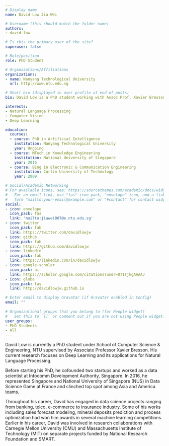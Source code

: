 ```yaml
---
# Display name
name: David Low Jia Wei

# Username (this should match the folder name)
authors:
- david.low

# Is this the primary user of the site?
superuser: false

# Role/position
role: PhD Student

# Organizations/Affiliations
organizations:
- name: Nanyang Technological University
  url: http://www.ntu.edu.sg

# Short bio (displayed in user profile at end of posts)
bio: David Low is a PhD student working with Assoc Prof. Xavier Bresson at NTU, doing research in Natural Language Processing and Deep Learning topics.  

interests:
- Natural Language Processing
- Computer Vision
- Deep Learning

education:
  courses:
  - course: PhD in Artificial Intelligence
    institution: Nanyang Technological University
    year: Ongoing
  - course: MTech in Knowledge Engineering
    institution: National University of Singapore
    year: 2016      
  - course: BEng in Electronic & Communication Engineering
    institution: Curtin University of Technology
    year: 2009  

# Social/Academic Networking
# For available icons, see: https://sourcethemes.com/academic/docs/widgets/#icons
#   For an email link, use "fas" icon pack, "envelope" icon, and a link in the
#   form "mailto:your-email@example.com" or "#contact" for contact widget.
social:
- icon: envelope
  icon_pack: fas
  link: 'mailto:jiawei007@e.ntu.edu.sg'
- icon: twitter
  icon_pack: fab
  link: https://twitter.com/davidlowjw
- icon: github
  icon_pack: fab
  link: https://github.com/davidlowjw
- icon: linkedin
  icon_pack: fab
  link: https://linkedin.com/in/davidlowjw
- icon: google-scholar
  icon_pack: ai
  link: https://scholar.google.com/citations?user=OT1TjkgAAAAJ
- icon: globe
  icon_pack: fas
  link: http://davidlowjw.github.io

# Enter email to display Gravatar (if Gravatar enabled in Config)
email: ""
  
# Organizational groups that you belong to (for People widget)
#   Set this to `[]` or comment out if you are not using People widget.  
user_groups:
- PhD Students
- All
---
```


David Low is currently a PhD student under School of Computer Science & Engineering, NTU supervised by Associate Professor Xavier Bresson. His current research focuses on Deep Learning and its applications for Natural Language Processing. 

Before starting his PhD, he cofounded two startups and worked as a data scientist at Infocomm Development Authority, Singapore. In 2016, he represented Singapore and National University of Singapore (NUS) in Data Science Game at France and clinched top spot among Asia and America teams. 

Throughout his career, David has engaged in data science projects ranging from banking, telco, e-commerce to insurance industry. Some of his works including sales forecast modeling, mineral deposits prediction and process optimization had won him awards in several machine learning competitions. Earlier in his career, David was involved in research collaborations with Carnegie Mellon University (CMU) and Massachusetts Institute of Technology (MIT) on separate projects funded by National Research Foundation and SMART.
